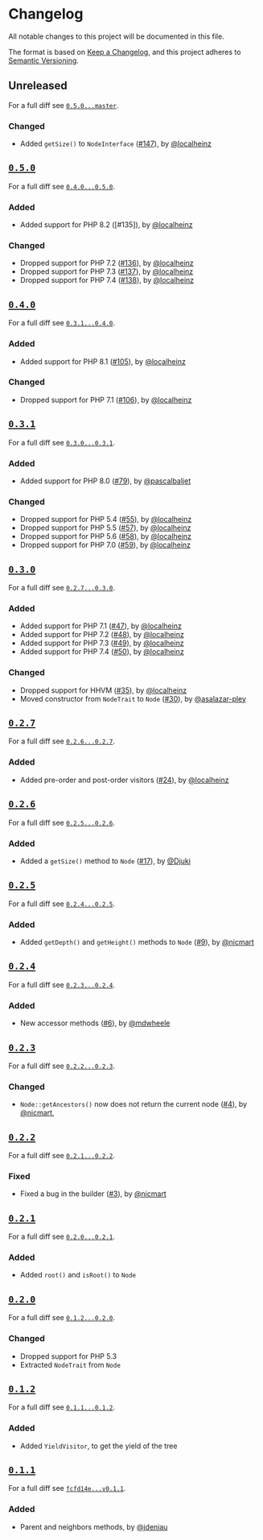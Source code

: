 # Changelog

All notable changes to this project will be documented in this file.

The format is based on [Keep a Changelog](https://keepachangelog.com/en/1.0.0/), and this project adheres to [Semantic Versioning](https://semver.org/spec/v2.0.0.html).

## Unreleased

For a full diff see [`0.5.0...master`][0.5.0...master].

### Changed

- Added `getSize()` to `NodeInterface` ([#147]), by [@localheinz]

## [`0.5.0`][0.5.0]

For a full diff see [`0.4.0...0.5.0`][0.4.0...0.5.0].

### Added

- Added support for PHP 8.2 ([#135]), by [@localheinz]

### Changed

- Dropped support for PHP 7.2 ([#136]), by [@localheinz]
- Dropped support for PHP 7.3 ([#137]), by [@localheinz]
- Dropped support for PHP 7.4 ([#138]), by [@localheinz]

## [`0.4.0`][0.4.0]

For a full diff see [`0.3.1...0.4.0`][0.3.1...0.4.0].

### Added

- Added support for PHP 8.1 ([#105]), by [@localheinz]

### Changed

- Dropped support for PHP 7.1 ([#106]), by [@localheinz]

## [`0.3.1`][0.3.1]

For a full diff see [`0.3.0...0.3.1`][0.3.0...0.3.1].

### Added

- Added support for PHP 8.0 ([#79]), by [@pascalbaljet]

### Changed

- Dropped support for PHP 5.4 ([#55]), by [@localheinz]
- Dropped support for PHP 5.5 ([#57]), by [@localheinz]
- Dropped support for PHP 5.6 ([#58]), by [@localheinz]
- Dropped support for PHP 7.0 ([#59]), by [@localheinz]

## [`0.3.0`][0.3.0]

For a full diff see [`0.2.7...0.3.0`][0.2.7...0.3.0].

### Added

- Added support for PHP 7.1 ([#47]), by [@localheinz]
- Added support for PHP 7.2 ([#48]), by [@localheinz]
- Added support for PHP 7.3 ([#49]), by [@localheinz]
- Added support for PHP 7.4 ([#50]), by [@localheinz]

### Changed

- Dropped support for HHVM ([#35]), by [@localheinz]
- Moved constructor from `NodeTrait` to `Node` ([#30]), by [@asalazar-pley]

## [`0.2.7`][0.2.7]

For a full diff see [`0.2.6...0.2.7`][0.2.6...0.2.7].

### Added

- Added pre-order and post-order visitors ([#24]), by [@localheinz]

## [`0.2.6`][0.2.6]

For a full diff see [`0.2.5...0.2.6`][0.2.5...0.2.6].

### Added

- Added a `getSize()` method to `Node` ([#17]), by [@Djuki]

## [`0.2.5`][0.2.5]

For a full diff see [`0.2.4...0.2.5`][0.2.4...0.2.5].

### Added

- Added `getDepth()` and `getHeight()` methods to `Node` ([#9]), by [@nicmart]

## [`0.2.4`][0.2.4]

For a full diff see [`0.2.3...0.2.4`][0.2.3...0.2.4].

### Added

- New accessor methods ([#6]), by [@mdwheele]

## [`0.2.3`][0.2.3]

For a full diff see [`0.2.2...0.2.3`][0.2.2...0.2.3].

### Changed

- `Node::getAncestors()` now does not return the current node ([#4]), by [@nicmart],

## [`0.2.2`][0.2.2]

For a full diff see [`0.2.1...0.2.2`][0.2.1...0.2.2].

### Fixed

- Fixed a bug in the builder ([#3]), by [@nicmart]

## [`0.2.1`][0.2.1]

For a full diff see [`0.2.0...0.2.1`][0.2.0...0.2.1].

### Added

- Added `root()` and `isRoot()` to `Node`

## [`0.2.0`][0.2.0]

For a full diff see [`0.1.2...0.2.0`][0.1.2...0.2.0].

### Changed

- Dropped support for PHP 5.3
- Extracted `NodeTrait` from `Node`

## [`0.1.2`][0.1.2]

For a full diff see [`0.1.1...0.1.2`][0.1.1...0.1.2].

### Added

- Added `YieldVisitor`, to get the yield of the tree

## [`0.1.1`][0.1.1]

For a full diff see [`fcfd14e...v0.1.1`][fcfd14e...0.1.1].

### Added

- Parent and neighbors methods, by [@jdeniau]

[0.1.1]: https://github.com/nicmart/Tree/releases/tag/v0.1.0
[0.1.2]: https://github.com/nicmart/Tree/releases/tag/v0.1.2
[0.2.0]: https://github.com/nicmart/Tree/releases/tag/v0.2.0
[0.2.1]: https://github.com/nicmart/Tree/releases/tag/v0.2.1
[0.2.2]: https://github.com/nicmart/Tree/releases/tag/v0.2.2
[0.2.3]: https://github.com/nicmart/Tree/releases/tag/v0.2.3
[0.2.4]: https://github.com/nicmart/Tree/releases/tag/v0.2.4
[0.2.5]: https://github.com/nicmart/Tree/releases/tag/v0.2.5
[0.2.6]: https://github.com/nicmart/Tree/releases/tag/v0.2.6
[0.2.7]: https://github.com/nicmart/Tree/releases/tag/v0.2.7
[0.3.0]: https://github.com/nicmart/Tree/releases/tag/0.3.0
[0.3.1]: https://github.com/nicmart/Tree/releases/tag/0.3.1
[0.4.0]: https://github.com/nicmart/Tree/releases/tag/0.4.0
[0.5.0]: https://github.com/nicmart/Tree/releases/tag/0.5.0

[fcfd14e...0.1.1]: https://github.com/nicmart/Tree/compare/fcfd14e...v0.1.1
[0.1.1...0.1.2]: https://github.com/nicmart/Tree/compare/v0.1.1...v0.1.2
[0.1.2...0.2.0]: https://github.com/nicmart/Tree/compare/v0.1.2...v0.2.0
[0.2.0...0.2.1]: https://github.com/nicmart/Tree/compare/v0.2.0...v0.2.1
[0.2.1...0.2.2]: https://github.com/nicmart/Tree/compare/v0.2.1...v0.2.2
[0.2.2...0.2.3]: https://github.com/nicmart/Tree/compare/v0.2.2...v0.2.3
[0.2.3...0.2.4]: https://github.com/nicmart/Tree/compare/v0.2.3...v0.2.4
[0.2.4...0.2.5]: https://github.com/nicmart/Tree/compare/v0.2.4...v0.2.5
[0.2.5...0.2.6]: https://github.com/nicmart/Tree/compare/v0.2.5...v0.2.6
[0.2.6...0.2.7]: https://github.com/nicmart/Tree/compare/v0.2.6...v0.2.7
[0.2.7...0.3.0]: https://github.com/nicmart/Tree/compare/v0.2.7...0.3.0
[0.3.0...0.3.1]: https://github.com/nicmart/Tree/compare/0.3.0...0.3.1
[0.3.1...0.4.0]: https://github.com/nicmart/Tree/compare/0.3.1...0.4.0
[0.4.0...0.5.0]: https://github.com/nicmart/Tree/compare/0.4.0...0.5.0
[0.5.0...master]: https://github.com/nicmart/Tree/compare/0.5.0...master

[#3]: https://github.com/nicmart/Tree/issues/3
[#4]: https://github.com/nicmart/Tree/issues/4
[#6]: https://github.com/nicmart/Tree/pull/6
[#9]: https://github.com/nicmart/Tree/issues/9
[#17]: https://github.com/nicmart/Tree/pull/17
[#24]: https://github.com/nicmart/Tree/pull/24
[#30]: https://github.com/nicmart/Tree/pull/30
[#35]: https://github.com/nicmart/Tree/pull/35
[#47]: https://github.com/nicmart/Tree/pull/47
[#48]: https://github.com/nicmart/Tree/pull/48
[#49]: https://github.com/nicmart/Tree/pull/49
[#50]: https://github.com/nicmart/Tree/pull/50
[#55]: https://github.com/nicmart/Tree/pull/55
[#57]: https://github.com/nicmart/Tree/pull/57
[#58]: https://github.com/nicmart/Tree/pull/58
[#59]: https://github.com/nicmart/Tree/pull/59
[#79]: https://github.com/nicmart/Tree/pull/79
[#105]: https://github.com/nicmart/Tree/pull/105
[#106]: https://github.com/nicmart/Tree/pull/106
[#125]: https://github.com/nicmart/Tree/pull/125
[#136]: https://github.com/nicmart/Tree/pull/136
[#137]: https://github.com/nicmart/Tree/pull/137
[#138]: https://github.com/nicmart/Tree/pull/138
[#147]: https://github.com/nicmart/Tree/pull/147

[@asalazar-pley]: https://github.com/asalazar-pley
[@Djuki]: https://github.com/Djuki
[@jdeniau]: https://github.com/jdeniau
[@localheinz]: https://github.com/localheinz
[@mdwheele]: https://github.com/mdwheele
[@nicmart]: https://github.com/nicmart
[@pascalbaljet]: https://github.com/pascalbaljet
